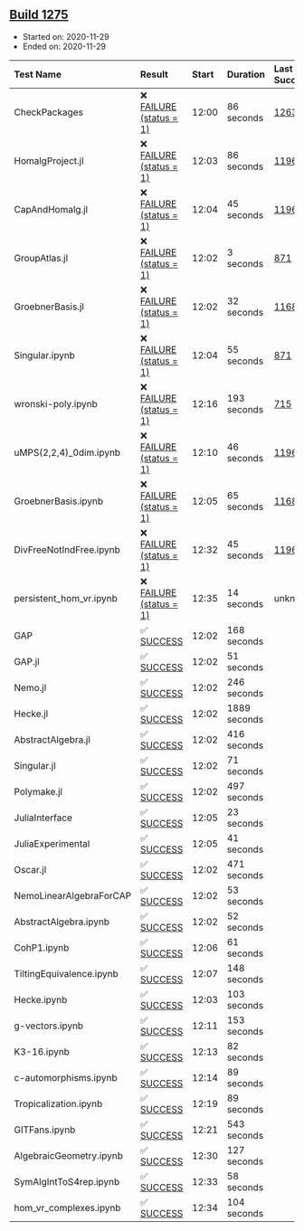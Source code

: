## [Build 1275](https://oscarci.mathematik.uni-kl.de/job/oscar-stable/1275/)

* Started on: 2020-11-29
* Ended on: 2020-11-29

| Test Name    | Result | Start | Duration | Last Success | First Failure |
|:-------------|:-------|:------|:---------|:-------------|:--------------|
| CheckPackages | ❌ [FAILURE (status = 1)](https://oscarci.mathematik.uni-kl.de/job/oscar-stable/1275/artifact/logs/build-1275/CheckPackages.log) | 12:00 | 86 seconds | [1263](https://oscarci.mathematik.uni-kl.de/job/oscar-stable/1263/) | [1264](https://oscarci.mathematik.uni-kl.de/job/oscar-stable/1264/) |
| HomalgProject.jl | ❌ [FAILURE (status = 1)](https://oscarci.mathematik.uni-kl.de/job/oscar-stable/1275/artifact/logs/build-1275/HomalgProject.jl.log) | 12:03 | 86 seconds | [1196](https://oscarci.mathematik.uni-kl.de/job/oscar-stable/1196/) | [1197](https://oscarci.mathematik.uni-kl.de/job/oscar-stable/1197/) |
| CapAndHomalg.jl | ❌ [FAILURE (status = 1)](https://oscarci.mathematik.uni-kl.de/job/oscar-stable/1275/artifact/logs/build-1275/CapAndHomalg.jl.log) | 12:04 | 45 seconds | [1196](https://oscarci.mathematik.uni-kl.de/job/oscar-stable/1196/) | [1197](https://oscarci.mathematik.uni-kl.de/job/oscar-stable/1197/) |
| GroupAtlas.jl | ❌ [FAILURE (status = 1)](https://oscarci.mathematik.uni-kl.de/job/oscar-stable/1275/artifact/logs/build-1275/GroupAtlas.jl.log) | 12:02 | 3 seconds | [871](https://oscarci.mathematik.uni-kl.de/job/oscar-stable/871/) | [872](https://oscarci.mathematik.uni-kl.de/job/oscar-stable/872/) |
| GroebnerBasis.jl | ❌ [FAILURE (status = 1)](https://oscarci.mathematik.uni-kl.de/job/oscar-stable/1275/artifact/logs/build-1275/GroebnerBasis.jl.log) | 12:02 | 32 seconds | [1168](https://oscarci.mathematik.uni-kl.de/job/oscar-stable/1168/) | [1169](https://oscarci.mathematik.uni-kl.de/job/oscar-stable/1169/) |
| Singular.ipynb | ❌ [FAILURE (status = 1)](https://oscarci.mathematik.uni-kl.de/job/oscar-stable/1275/artifact/logs/build-1275/Singular.ipynb.log) | 12:04 | 55 seconds | [871](https://oscarci.mathematik.uni-kl.de/job/oscar-stable/871/) | [872](https://oscarci.mathematik.uni-kl.de/job/oscar-stable/872/) |
| wronski-poly.ipynb | ❌ [FAILURE (status = 1)](https://oscarci.mathematik.uni-kl.de/job/oscar-stable/1275/artifact/logs/build-1275/wronski-poly.ipynb.log) | 12:16 | 193 seconds | [715](https://oscarci.mathematik.uni-kl.de/job/oscar-stable/715/) | [716](https://oscarci.mathematik.uni-kl.de/job/oscar-stable/716/) |
| uMPS(2,2,4)_0dim.ipynb | ❌ [FAILURE (status = 1)](https://oscarci.mathematik.uni-kl.de/job/oscar-stable/1275/artifact/logs/build-1275/uMPS-2-2-4-_0dim.ipynb.log) | 12:10 | 46 seconds | [1196](https://oscarci.mathematik.uni-kl.de/job/oscar-stable/1196/) | [1197](https://oscarci.mathematik.uni-kl.de/job/oscar-stable/1197/) |
| GroebnerBasis.ipynb | ❌ [FAILURE (status = 1)](https://oscarci.mathematik.uni-kl.de/job/oscar-stable/1275/artifact/logs/build-1275/GroebnerBasis.ipynb.log) | 12:05 | 65 seconds | [1168](https://oscarci.mathematik.uni-kl.de/job/oscar-stable/1168/) | [1169](https://oscarci.mathematik.uni-kl.de/job/oscar-stable/1169/) |
| DivFreeNotIndFree.ipynb | ❌ [FAILURE (status = 1)](https://oscarci.mathematik.uni-kl.de/job/oscar-stable/1275/artifact/logs/build-1275/DivFreeNotIndFree.ipynb.log) | 12:32 | 45 seconds | [1196](https://oscarci.mathematik.uni-kl.de/job/oscar-stable/1196/) | [1197](https://oscarci.mathematik.uni-kl.de/job/oscar-stable/1197/) |
| persistent_hom_vr.ipynb | ❌ [FAILURE (status = 1)](https://oscarci.mathematik.uni-kl.de/job/oscar-stable/1275/artifact/logs/build-1275/persistent_hom_vr.ipynb.log) | 12:35 | 14 seconds | unknown | unknown |
| GAP | ✅ [SUCCESS](https://oscarci.mathematik.uni-kl.de/job/oscar-stable/1275/artifact/logs/build-1275/GAP.log) | 12:02 | 168 seconds |  |  |
| GAP.jl | ✅ [SUCCESS](https://oscarci.mathematik.uni-kl.de/job/oscar-stable/1275/artifact/logs/build-1275/GAP.jl.log) | 12:02 | 51 seconds |  |  |
| Nemo.jl | ✅ [SUCCESS](https://oscarci.mathematik.uni-kl.de/job/oscar-stable/1275/artifact/logs/build-1275/Nemo.jl.log) | 12:02 | 246 seconds |  |  |
| Hecke.jl | ✅ [SUCCESS](https://oscarci.mathematik.uni-kl.de/job/oscar-stable/1275/artifact/logs/build-1275/Hecke.jl.log) | 12:02 | 1889 seconds |  |  |
| AbstractAlgebra.jl | ✅ [SUCCESS](https://oscarci.mathematik.uni-kl.de/job/oscar-stable/1275/artifact/logs/build-1275/AbstractAlgebra.jl.log) | 12:02 | 416 seconds |  |  |
| Singular.jl | ✅ [SUCCESS](https://oscarci.mathematik.uni-kl.de/job/oscar-stable/1275/artifact/logs/build-1275/Singular.jl.log) | 12:02 | 71 seconds |  |  |
| Polymake.jl | ✅ [SUCCESS](https://oscarci.mathematik.uni-kl.de/job/oscar-stable/1275/artifact/logs/build-1275/Polymake.jl.log) | 12:02 | 497 seconds |  |  |
| JuliaInterface | ✅ [SUCCESS](https://oscarci.mathematik.uni-kl.de/job/oscar-stable/1275/artifact/logs/build-1275/JuliaInterface.log) | 12:05 | 23 seconds |  |  |
| JuliaExperimental | ✅ [SUCCESS](https://oscarci.mathematik.uni-kl.de/job/oscar-stable/1275/artifact/logs/build-1275/JuliaExperimental.log) | 12:05 | 41 seconds |  |  |
| Oscar.jl | ✅ [SUCCESS](https://oscarci.mathematik.uni-kl.de/job/oscar-stable/1275/artifact/logs/build-1275/Oscar.jl.log) | 12:02 | 471 seconds |  |  |
| NemoLinearAlgebraForCAP | ✅ [SUCCESS](https://oscarci.mathematik.uni-kl.de/job/oscar-stable/1275/artifact/logs/build-1275/NemoLinearAlgebraForCAP.log) | 12:02 | 53 seconds |  |  |
| AbstractAlgebra.ipynb | ✅ [SUCCESS](https://oscarci.mathematik.uni-kl.de/job/oscar-stable/1275/artifact/logs/build-1275/AbstractAlgebra.ipynb.log) | 12:02 | 52 seconds |  |  |
| CohP1.ipynb | ✅ [SUCCESS](https://oscarci.mathematik.uni-kl.de/job/oscar-stable/1275/artifact/logs/build-1275/CohP1.ipynb.log) | 12:06 | 61 seconds |  |  |
| TiltingEquivalence.ipynb | ✅ [SUCCESS](https://oscarci.mathematik.uni-kl.de/job/oscar-stable/1275/artifact/logs/build-1275/TiltingEquivalence.ipynb.log) | 12:07 | 148 seconds |  |  |
| Hecke.ipynb | ✅ [SUCCESS](https://oscarci.mathematik.uni-kl.de/job/oscar-stable/1275/artifact/logs/build-1275/Hecke.ipynb.log) | 12:03 | 103 seconds |  |  |
| g-vectors.ipynb | ✅ [SUCCESS](https://oscarci.mathematik.uni-kl.de/job/oscar-stable/1275/artifact/logs/build-1275/g-vectors.ipynb.log) | 12:11 | 153 seconds |  |  |
| K3-16.ipynb | ✅ [SUCCESS](https://oscarci.mathematik.uni-kl.de/job/oscar-stable/1275/artifact/logs/build-1275/K3-16.ipynb.log) | 12:13 | 82 seconds |  |  |
| c-automorphisms.ipynb | ✅ [SUCCESS](https://oscarci.mathematik.uni-kl.de/job/oscar-stable/1275/artifact/logs/build-1275/c-automorphisms.ipynb.log) | 12:14 | 89 seconds |  |  |
| Tropicalization.ipynb | ✅ [SUCCESS](https://oscarci.mathematik.uni-kl.de/job/oscar-stable/1275/artifact/logs/build-1275/Tropicalization.ipynb.log) | 12:19 | 89 seconds |  |  |
| GITFans.ipynb | ✅ [SUCCESS](https://oscarci.mathematik.uni-kl.de/job/oscar-stable/1275/artifact/logs/build-1275/GITFans.ipynb.log) | 12:21 | 543 seconds |  |  |
| AlgebraicGeometry.ipynb | ✅ [SUCCESS](https://oscarci.mathematik.uni-kl.de/job/oscar-stable/1275/artifact/logs/build-1275/AlgebraicGeometry.ipynb.log) | 12:30 | 127 seconds |  |  |
| SymAlgIntToS4rep.ipynb | ✅ [SUCCESS](https://oscarci.mathematik.uni-kl.de/job/oscar-stable/1275/artifact/logs/build-1275/SymAlgIntToS4rep.ipynb.log) | 12:33 | 58 seconds |  |  |
| hom_vr_complexes.ipynb | ✅ [SUCCESS](https://oscarci.mathematik.uni-kl.de/job/oscar-stable/1275/artifact/logs/build-1275/hom_vr_complexes.ipynb.log) | 12:34 | 104 seconds |  |  |
